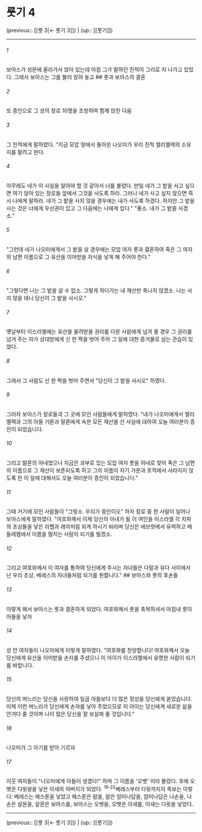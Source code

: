 # 룻기 4

(previous:: [[룻 3|← 룻기 3]]) | (up:: [[룻기]])

***




###### 1 

보아스가 성문에 올라가서 앉아 있는데 마침 그가 말하던 친척이 그리로 지 나가고 있었다. 그래서 보아스는 그를 불러 앉혀 놓고 ## 룻과 보아스의 결혼 



###### 2 

또 증인으로 그 성의 장로 10명을 초청하여 함께 앉힌 다음 



###### 3 

그 친척에게 말하였다. "지금 모압 땅에서 돌아온 나오미가 우리 친척 엘리멜렉의 소유지를 팔려고 한다. 



###### 4 

아무래도 네가 이 사실을 알아야 할 것 같아서 너를 불렀다. 만일 네가 그 밭을 사고 싶으면 여기 앉아 있는 장로들 앞에서 그것을 사도록 하라. 그러나 네가 사고 싶지 않으면 즉시 나에게 말하라. 네가 그 밭을 사지 않을 경우에는 내가 사도록 하겠다. 하지만 그 밭을 사는 것은 너에게 우선권이 있고 그 다음에는 나에게 있다." "좋소. 내가 그 밭을 사겠소." 



###### 5 

"그런데 네가 나오미에게서 그 밭을 살 경우에는 모압 여자 룻과 결혼하여 죽은 그 여자의 남편 이름으로 그 유산을 이어받을 자식을 낳게 해 주어야 한다." 



###### 6 

"그렇다면 나는 그 밭을 살 수 없소. 그렇게 하다가는 내 재산만 축나지 않겠소. 나는 사지 않을 테니 당신이 그 밭을 사시오." 



###### 7 

옛날부터 이스라엘에는 유산을 물려받을 권리를 다른 사람에게 넘겨 줄 경우 그 권리를 넘겨 주는 자가 상대방에게 신 한 짝을 벗어 주어 그 일에 대한 증거물로 삼는 관습이 있었다. 



###### 8 

그래서 그 사람도 신 한 짝을 벗어 주면서 "당신이 그 밭을 사시오" 하였다. 



###### 9 

그러자 보아스가 장로들과 그 곳에 모인 사람들에게 말하였다. "내가 나오미에게서 엘리멜렉과 그의 아들 기룐과 말론에게 속한 모든 재산을 산 사실에 대하여 오늘 여러분이 증인이 되었습니다. 



###### 10 

그리고 말론의 아내였으나 지금은 과부로 있는 모압 여자 룻을 아내로 맞아 죽은 그 남편의 이름으로 그 재산이 보존되도록 하고 그의 이름이 자기 가문과 호적에서 사라지지 않도록 한 이 일에 대해서도 오늘 여러분이 증인이 되었습니다." 



###### 11 

그때 거기에 모인 사람들이 "그렇소. 우리가 증인이오" 하자 장로 중 한 사람이 일어나 보아스에게 말하였다. "여호와께서 이제 당신의 아내가 될 이 여인을 이스라엘 각 지파의 조상들을 낳은 라헬과 레아처럼 되게 하시기 바라며 당신은 에브랏에서 유력하고 베들레헴에서 이름을 떨치는 사람이 되기를 빌겠소. 



###### 12 

그리고 여호와께서 이 여자를 통하여 당신에게 주시는 자녀들은 다말과 유다 사이에서 난 우리 조상, 베레스의 자녀들처럼 되기를 원합니다." ## 보아스와 룻의 후손들 



###### 13 

이렇게 해서 보아스는 룻과 결혼하게 되었다. 여호와께서 룻을 축복하셔서 마침내 룻이 아들을 낳자 



###### 14 

성 안 여자들이 나오미에게 이렇게 말하였다. "여호와를 찬양합니다! 여호와께서 오늘 당신에게 유산을 이어받을 손자를 주셨으니 이 아이가 이스라엘에서 유명한 사람이 되기를 바랍니다. 



###### 15 

당신의 며느리는 당신을 사랑하여 일곱 아들보다 더 많은 정성을 당신에게 쏟았습니다. 이제 이런 며느리가 당신에게 손자를 낳아 주었으므로 이 아이는 당신에게 새로운 삶을 안겨다 줄 것이며 나이 많은 당신을 잘 보살펴 줄 것입니다." 



###### 16 

나오미가 그 아기를 받아 기르자 



###### 17 

이웃 여자들이 "나오미에게 아들이 생겼다!" 하며 그 이름을 '오벳' 이라 불렀다. 후에 오벳은 다윗왕을 낳은 이새의 아버지가 되었다. <sup class="versenum">18-22</sup>베레스부터 다윗까지의 족보는 이렇 다: 베레스는 헤스론을 낳았고 헤스론은 람을, 람은 암미나답을, 암미나답은 나손을, 나손은 살몬을, 살몬은 보아스를, 보아스는 오벳을, 오벳은 이새를, 이새는 다윗을 낳았다.

***

(previous:: [[룻 3|← 룻기 3]]) | (up:: [[룻기]])
